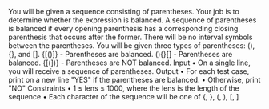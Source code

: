 You will be given a sequence consisting of parentheses. Your job is to determine whether the expression is balanced. A sequence of parentheses is balanced if every opening parenthesis has a corresponding closing parenthesis that occurs after the former. There will be no interval symbols between the parentheses. You will be given three types of parentheses: (), {}, and [].
{[()]} - Parentheses are balanced.
(){}[] - Parentheses are balanced.
{[(])} - Parentheses are NOT balanced.
Input
•	On a single line, you will receive a sequence of parentheses.
Output 
•	For each test case, print on a new line "YES" if the parentheses are balanced. 
•	Otherwise, print "NO"
Constraints
•	1 ≤ lens ≤ 1000, where the lens is the length of the sequence
•	Each character of the sequence will be one of {, }, (, ), [, ]
